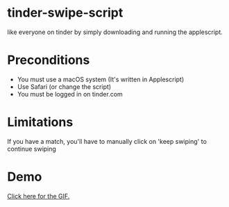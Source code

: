 # tinder-swipe-script
like everyone on tinder by simply downloading and running the applescript.

# Preconditions
- You must use a macOS system (It's written in Applescript)
- Use Safari (or change the script)
- You must be logged in on tinder.com

# Limitations
If you have a match, you'll have to manually click on 'keep swiping' to continue swiping

# Demo
[Click here for the GIF.](https://github.com/Kevin-De-Koninck/tinder-swipe-script/blob/master/GGdsGcC7zs.gif?raw=true)
